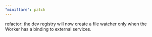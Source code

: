 ```yaml
---
"miniflare": patch
---
```


refactor: the dev registry will now create a file watcher only when the Worker has a binding to external services.
